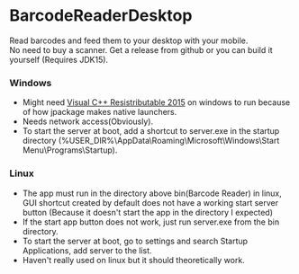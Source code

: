 # BarcodeReaderDesktop
Read barcodes and feed them to your desktop with your mobile.   
No need to buy a scanner. 
Get a release from github or you can build it yourself (Requires JDK15).

### Windows
+ Might need [Visual C++ Resistributable 2015](https://www.microsoft.com/en-in/download/details.aspx?id=48145 "Link to Microsoft download page") on windows to run because of how jpackage makes native launchers.
+ Needs network access(Obviously).
+ To start the server at boot, add a shortcut to server.exe in the startup directory (%USER_DIR%\AppData\Roaming\Microsoft\Windows\Start Menu\Programs\Startup).

### Linux
+ The app must run in the directory above bin(Barcode Reader) in linux, GUI shortcut created by default does not have a working start server button (Because it doesn't start the app in the directory I expected)
+ If the start app button does not work, just run server.exe from the bin directory.
+ To start the server at boot, go to settings and search Startup Applications, add server to the list.
+ Haven't really used on linux but it should theoretically work.
